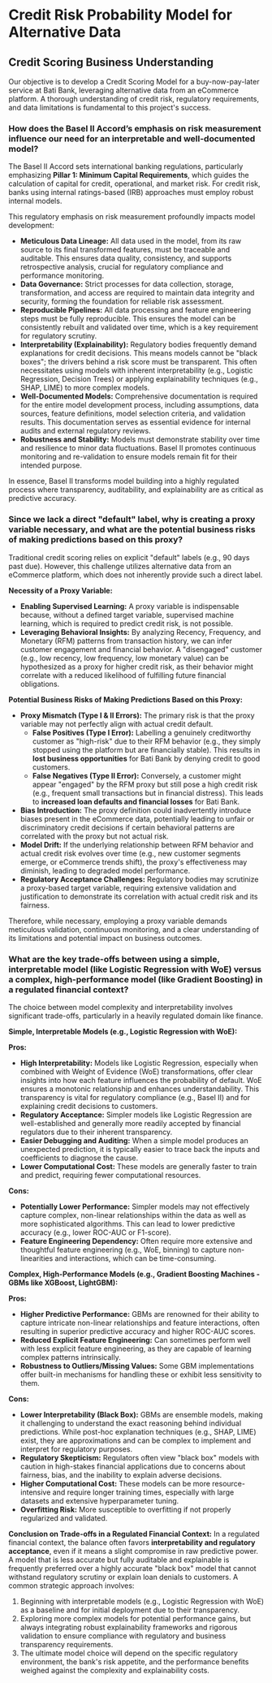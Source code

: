 # Credit Risk Probability Model for Alternative Data

## Credit Scoring Business Understanding

Our objective is to develop a Credit Scoring Model for a buy-now-pay-later service at Bati Bank, leveraging alternative data from an eCommerce platform. A thorough understanding of credit risk, regulatory requirements, and data limitations is fundamental to this project's success.

### How does the Basel II Accord’s emphasis on risk measurement influence our need for an interpretable and well-documented model?

The Basel II Accord sets international banking regulations, particularly emphasizing **Pillar 1: Minimum Capital Requirements**, which guides the calculation of capital for credit, operational, and market risk. For credit risk, banks using internal ratings-based (IRB) approaches must employ robust internal models.

This regulatory emphasis on risk measurement profoundly impacts model development:

- **Meticulous Data Lineage:** All data used in the model, from its raw source to its final transformed features, must be traceable and auditable. This ensures data quality, consistency, and supports retrospective analysis, crucial for regulatory compliance and performance monitoring.
- **Data Governance:** Strict processes for data collection, storage, transformation, and access are required to maintain data integrity and security, forming the foundation for reliable risk assessment.
- **Reproducible Pipelines:** All data processing and feature engineering steps must be fully reproducible. This ensures the model can be consistently rebuilt and validated over time, which is a key requirement for regulatory scrutiny.
- **Interpretability (Explainability):** Regulatory bodies frequently demand explanations for credit decisions. This means models cannot be "black boxes"; the drivers behind a risk score must be transparent. This often necessitates using models with inherent interpretability (e.g., Logistic Regression, Decision Trees) or applying explainability techniques (e.g., SHAP, LIME) to more complex models.
- **Well-Documented Models:** Comprehensive documentation is required for the entire model development process, including assumptions, data sources, feature definitions, model selection criteria, and validation results. This documentation serves as essential evidence for internal audits and external regulatory reviews.
- **Robustness and Stability:** Models must demonstrate stability over time and resilience to minor data fluctuations. Basel II promotes continuous monitoring and re-validation to ensure models remain fit for their intended purpose.

In essence, Basel II transforms model building into a highly regulated process where transparency, auditability, and explainability are as critical as predictive accuracy.

### Since we lack a direct "default" label, why is creating a proxy variable necessary, and what are the potential business risks of making predictions based on this proxy?

Traditional credit scoring relies on explicit "default" labels (e.g., 90 days past due). However, this challenge utilizes alternative data from an eCommerce platform, which does not inherently provide such a direct label.

**Necessity of a Proxy Variable:**

- **Enabling Supervised Learning:** A proxy variable is indispensable because, without a defined target variable, supervised machine learning, which is required to predict credit risk, is not possible.
- **Leveraging Behavioral Insights:** By analyzing Recency, Frequency, and Monetary (RFM) patterns from transaction history, we can infer customer engagement and financial behavior. A "disengaged" customer (e.g., low recency, low frequency, low monetary value) can be hypothesized as a proxy for higher credit risk, as their behavior might correlate with a reduced likelihood of fulfilling future financial obligations.

**Potential Business Risks of Making Predictions Based on this Proxy:**

- **Proxy Mismatch (Type I & II Errors):** The primary risk is that the proxy variable may not perfectly align with actual credit default.
    - **False Positives (Type I Error):** Labelling a genuinely creditworthy customer as "high-risk" due to their RFM behavior (e.g., they simply stopped using the platform but are financially stable). This results in **lost business opportunities** for Bati Bank by denying credit to good customers.
    - **False Negatives (Type II Error):** Conversely, a customer might appear "engaged" by the RFM proxy but still pose a high credit risk (e.g., frequent small transactions but in financial distress). This leads to **increased loan defaults and financial losses** for Bati Bank.
- **Bias Introduction:** The proxy definition could inadvertently introduce biases present in the eCommerce data, potentially leading to unfair or discriminatory credit decisions if certain behavioral patterns are correlated with the proxy but not actual risk.
- **Model Drift:** If the underlying relationship between RFM behavior and actual credit risk evolves over time (e.g., new customer segments emerge, or eCommerce trends shift), the proxy's effectiveness may diminish, leading to degraded model performance.
- **Regulatory Acceptance Challenges:** Regulatory bodies may scrutinize a proxy-based target variable, requiring extensive validation and justification to demonstrate its correlation with actual credit risk and its fairness.

Therefore, while necessary, employing a proxy variable demands meticulous validation, continuous monitoring, and a clear understanding of its limitations and potential impact on business outcomes.

### What are the key trade-offs between using a simple, interpretable model (like Logistic Regression with WoE) versus a complex, high-performance model (like Gradient Boosting) in a regulated financial context?

The choice between model complexity and interpretability involves significant trade-offs, particularly in a heavily regulated domain like finance.

**Simple, Interpretable Models (e.g., Logistic Regression with WoE):**

**Pros:**

- **High Interpretability:** Models like Logistic Regression, especially when combined with Weight of Evidence (WoE) transformations, offer clear insights into how each feature influences the probability of default. WoE ensures a monotonic relationship and enhances understandability. This transparency is vital for regulatory compliance (e.g., Basel II) and for explaining credit decisions to customers.
- **Regulatory Acceptance:** Simpler models like Logistic Regression are well-established and generally more readily accepted by financial regulators due to their inherent transparency.
- **Easier Debugging and Auditing:** When a simple model produces an unexpected prediction, it is typically easier to trace back the inputs and coefficients to diagnose the cause.
- **Lower Computational Cost:** These models are generally faster to train and predict, requiring fewer computational resources.

**Cons:**

- **Potentially Lower Performance:** Simpler models may not effectively capture complex, non-linear relationships within the data as well as more sophisticated algorithms. This can lead to lower predictive accuracy (e.g., lower ROC-AUC or F1-score).
- **Feature Engineering Dependency:** Often require more extensive and thoughtful feature engineering (e.g., WoE, binning) to capture non-linearities and interactions, which can be time-consuming.

**Complex, High-Performance Models (e.g., Gradient Boosting Machines - GBMs like XGBoost, LightGBM):**

**Pros:**

- **Higher Predictive Performance:** GBMs are renowned for their ability to capture intricate non-linear relationships and feature interactions, often resulting in superior predictive accuracy and higher ROC-AUC scores.
- **Reduced Explicit Feature Engineering:** Can sometimes perform well with less explicit feature engineering, as they are capable of learning complex patterns intrinsically.
- **Robustness to Outliers/Missing Values:** Some GBM implementations offer built-in mechanisms for handling these or exhibit less sensitivity to them.

**Cons:**

- **Lower Interpretability (Black Box):** GBMs are ensemble models, making it challenging to understand the exact reasoning behind individual predictions. While post-hoc explanation techniques (e.g., SHAP, LIME) exist, they are approximations and can be complex to implement and interpret for regulatory purposes.
- **Regulatory Skepticism:** Regulators often view "black box" models with caution in high-stakes financial applications due to concerns about fairness, bias, and the inability to explain adverse decisions.
- **Higher Computational Cost:** These models can be more resource-intensive and require longer training times, especially with large datasets and extensive hyperparameter tuning.
- **Overfitting Risk:** More susceptible to overfitting if not properly regularized and validated.

**Conclusion on Trade-offs in a Regulated Financial Context:**
In a regulated financial context, the balance often favors **interpretability and regulatory acceptance**, even if it means a slight compromise in raw predictive power. A model that is less accurate but fully auditable and explainable is frequently preferred over a highly accurate "black box" model that cannot withstand regulatory scrutiny or explain loan denials to customers. A common strategic approach involves:

1. Beginning with interpretable models (e.g., Logistic Regression with WoE) as a baseline and for initial deployment due to their transparency.
2. Exploring more complex models for potential performance gains, but always integrating robust explainability frameworks and rigorous validation to ensure compliance with regulatory and business transparency requirements.
3. The ultimate model choice will depend on the specific regulatory environment, the bank's risk appetite, and the performance benefits weighed against the complexity and explainability costs.